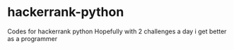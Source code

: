 # hackerrank-python
Codes for hackerrank python
Hopefully with 2 challenges a day i get better as a programmer

